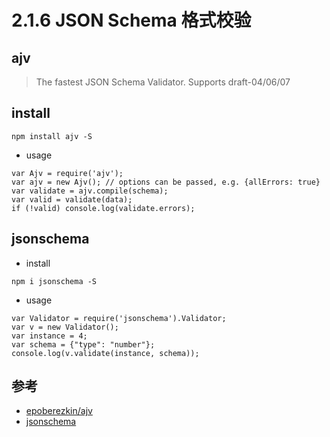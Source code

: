 # 2.1.6 JSON Schema  格式校验

## ajv

>The fastest JSON Schema Validator. Supports draft-04/06/07

## install

```
npm install ajv -S
```

- usage

```
var Ajv = require('ajv');
var ajv = new Ajv(); // options can be passed, e.g. {allErrors: true}
var validate = ajv.compile(schema);
var valid = validate(data);
if (!valid) console.log(validate.errors);
```


## jsonschema

- install
```
npm i jsonschema -S
```

- usage

```
var Validator = require('jsonschema').Validator;
var v = new Validator();
var instance = 4;
var schema = {"type": "number"};
console.log(v.validate(instance, schema));
```




## 参考
- [epoberezkin/ajv](https://github.com/epoberezkin/ajv)
- [jsonschema](https://github.com/tdegrunt/jsonschema)
